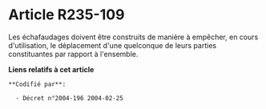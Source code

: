 # Article R235-109

Les échafaudages doivent être construits de manière à empêcher, en cours d'utilisation, le déplacement d'une quelconque de
leurs parties constituantes par rapport à l'ensemble.

**Liens relatifs à cet article**

	**Codifié par**:

	  - Décret n°2004-196 2004-02-25
